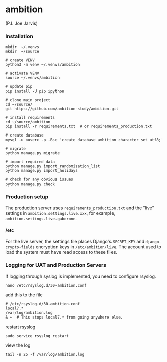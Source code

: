 # ambition
(P.I. Joe Jarvis)


### Installation

    mkdir  ~/.venvs
    mkdir  ~/source
    
    # create VENV
    python3 -m venv ~/.venvs/ambition
    
    # activate VENV
    source ~/.venvs/ambition
    
    # update pip
    pip install -U pip ipython
    
    # clone main project
    cd ~/source/
    git https://github.com/ambition-study/ambition.git
    
    # install requirements
    cd ~/source/ambition
    pip install -r requirements.txt  # or requirements_production.txt
    
    # create database
    mysql -u <user> -p -Bse 'create database ambition character set utf8;'
    
    # migrate
    python manage.py migrate
    
    # import required data
    python manage.py import_randomization_list
    python manage.py import_holidays
    
    # check for any obvious issues
    python manage.py check


### Production setup

The production server uses `requirements_production.txt` and the "live" settings in `ambition.settings.live.xxx`, for example, `ambition.settings.live.gaborone`.

#### /etc

For the live server, the settings file places Django's `SECRET_KEY` and `django-crypto-fields` encryption keys in `/etc/ambition/live`. The account used to load the system must have read access to these files.

    
### Logging for UAT and Production Servers
 
 If logging through syslog is implemented, you need to configure rsyslog.
 
    nano /etc/rsyslog.d/30-ambition.conf
 
 add this to the file
 
    # /etc/rsyslog.d/30-ambition.conf
    local7.*                                             /var/log/ambition.log
    & ~  # This stops local7.* from going anywhere else.

 restart rsyslog
 
    sudo service rsyslog restart
 
 view the log
 
    tail -n 25 -f /var/log/ambition.log
